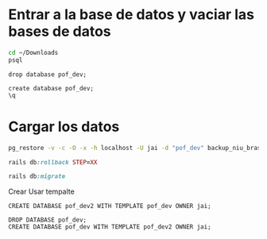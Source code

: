 
# Entrar a la base de datos  y vaciar las bases de datos
```bash
cd ~/Downloads 
psql
```

```
drop database pof_dev;

create database pof_dev;
\q
```

# Cargar los datos

```bash
pg_restore -v -c -O -x -h localhost -U jai -d "pof_dev" backup_niu_brasil_2023_07_18_14_00.dump
```

 ```ruby
 rails db:rollback STEP=XX
 ```

```ruby
rails db:migrate
```



Crear Usar tempalte

```psql
CREATE DATABASE pof_dev2 WITH TEMPLATE pof_dev OWNER jai;
```


```psql
DROP DATABASE pof_dev;
CREATE DATABASE pof_dev WITH TEMPLATE pof_dev2 OWNER jai;
```

